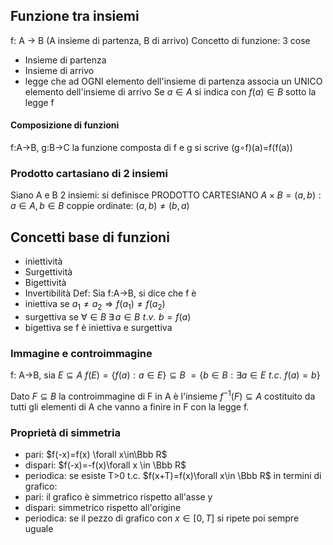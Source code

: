## Funzione tra insiemi
f: A -> B (A insieme di partenza, B di arrivo)
Concetto di funzione: 3 cose
- Insieme di partenza
- Insieme di arrivo
- legge che ad OGNI elemento dell'insieme di partenza associa un UNICO elemento dell'insieme di arrivo
Se $a\in A$ si indica con $f(a)\in B$ sotto la legge f
#### Composizione di funzioni
f:A->B, g:B->C
la funzione composta di f e g si scrive (g$\circ$f)(a)=f(f(a))

### Prodotto cartasiano di 2 insiemi
Siano A e B 2 insiemi: si definisce PRODOTTO CARTESIANO $A\times B ={(a,b):a\in A,b\in B}$ 
coppie ordinate: $(a,b)\ne(b,a)$

## Concetti base di funzioni
- iniettività
- Surgettività
- Bigettività
- Invertibilità
Def: Sia f:A->B, si dice che f è 
- iniettiva se $a_1\ne a_2 \Rightarrow f(a_1)\ne f(a_2)$
- surgettiva se $\forall\in B \;\exists\, a\in B \,\,t.v.\,\, b=f(a)$
- bigettiva se f è iniettiva e surgettiva

### Immagine e controimmagine
f: A->B, sia $E\subseteq A$
$f(E)=\{f(a):a\in E\}\subseteq B$
$=\{b\in B:\exists a \in E\,\,t.c.\,\,f(a)=b\}$

Dato $F\subseteq B$ la controimmagine di F in A è l'insieme $f^{-1}(F)\subseteq A$ costituito da tutti gli elementi di A che vanno a finire in F con la legge f.

### Proprietà di simmetria
- pari: $f(-x)=f(x) \forall x\in\Bbb R$
- dispari: $f(-x)=-f(x)\forall x \in \Bbb R$
- periodica: se esiste T>0 t.c. $f(x+T)=f(x)\forall x\in \Bbb R$
in termini di grafico:
- pari: il grafico è simmetrico rispetto all'asse y
- dispari: simmetrico rispetto all'origine
- periodica: se il pezzo di grafico con $x\in[0,T]$ si ripete poi sempre uguale

